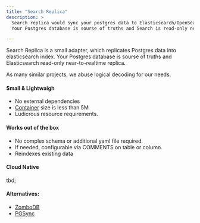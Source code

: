 ```yaml
---
title: "Search Replica"
description: >
  Search replica would sync your postgres data to Elasticsearch/OpenSearch in a background.
  Your Postgres database is sourse of truths and Search is read-only near-to-realtime replica.

---
```


Search Replica is a small adapter, which replicates Postgres data into elasticsearch index.
Your Postgres database is sourse of truths and Elasticsearch read-only near-to-realtime replica.

As many similar projects, we abuse logical decoding for our needs.

#### Small & Lightwaigh
* No external dependencies
* [Container](https://hub.docker.com/r/pg2es/search-replica/tags) size is less than 5M
* Ludicrous resource requirements.

#### Works out of the box
* No complex schema or additional yaml file required.
* If needed, configurable via COMMENTS on table or column.
* Reindexes existing data

#### Cloud Native
tbd;


#### Alternatives:
- [ZomboDB](https://www.zombodb.com/)
- [PGSync](https://pgsync.com/)
